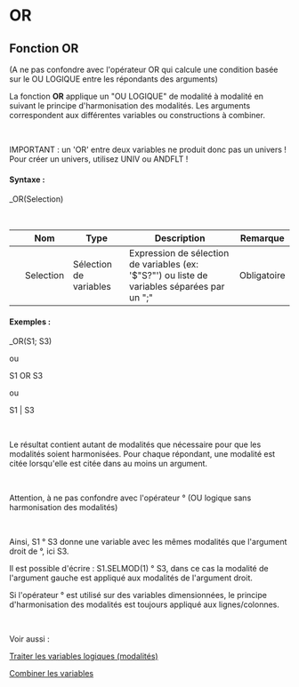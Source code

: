 # OR

## Fonction OR

(A ne pas confondre avec l'opérateur OR qui calcule une condition basée sur le OU LOGIQUE entre les répondants des arguments)

La fonction **OR** applique un "OU LOGIQUE" de modalité à modalité en suivant le principe d'harmonisation des modalités. Les arguments correspondent aux différentes variables ou constructions à combiner.

&nbsp;

IMPORTANT : un 'OR' entre deux variables ne produit donc pas un univers \! Pour créer un univers, utilisez UNIV ou ANDFLT \!

#### Syntaxe :

\_OR(Selection)

&nbsp;

| &nbsp; | **Nom** |**Type**|**Description**|**Remarque** |
| --- | --- | --- | --- | --- |
| &nbsp; | Selection | Sélection de variables | Expression de sélection de variables (ex: '$"S?"') ou liste de variables séparées par un ";" | Obligatoire |


#### Exemples :

\_OR(S1; S3)

ou

S1 OR S3

ou

S1 \| S3

&nbsp;

Le résultat contient autant de modalités que nécessaire pour que les modalités soient harmonisées. Pour chaque répondant, une modalité est citée lorsqu'elle est citée dans au moins un argument.

&nbsp;

Attention, à ne pas confondre avec l'opérateur ° (OU logique sans harmonisation des modalités)

&nbsp;

Ainsi, S1 ° S3 donne une variable avec les mêmes modalités que l'argument droit de °, ici S3.

Il est possible d'écrire : S1.SELMOD(1) ° S3, dans ce cas la modalité de l'argument gauche est appliqué aux modalités de l'argument droit.

Si l'opérateur ° est utilisé sur des variables dimensionnées, le principe d'harmonisation des modalités est toujours appliqué aux lignes/colonnes.

&nbsp;

Voir aussi :&nbsp;

[Traiter les variables logiques (modalités)](<Traiterlesvariableslogiquesmoda1.md>)

[Combiner les variables](<Combinerlesvariables1.md>)